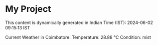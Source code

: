 # My Project

This content is dynamically generated in Indian Time (IST): 2024-06-02 09:15:13 IST


Current Weather in Coimbatore:
Temperature: 28.88 °C
Condition: mist
